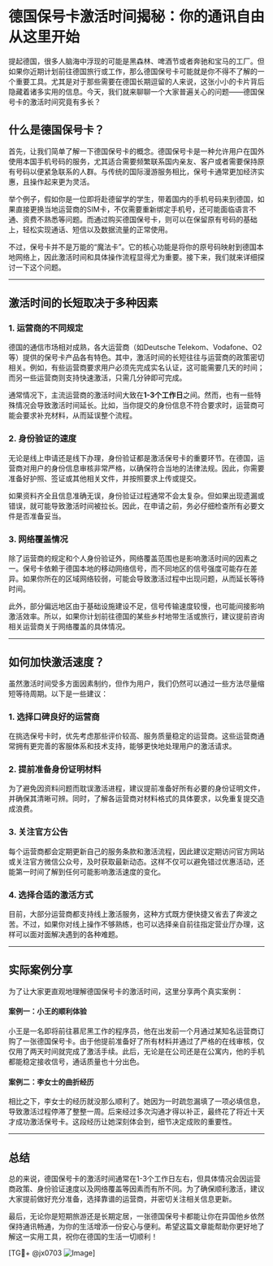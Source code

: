 # 德国保号卡激活时间揭秘：你的通讯自由从这里开始

提起德国，很多人脑海中浮现的可能是黑森林、啤酒节或者奔驰和宝马的工厂。但如果你近期计划前往德国旅行或工作，那么德国保号卡可能就是你不得不了解的一个重要工具。尤其是对于那些需要在德国长期逗留的人来说，这张小小的卡片背后隐藏着诸多实用的信息。今天，我们就来聊聊一个大家普遍关心的问题——德国保号卡的激活时间究竟有多长？

## 什么是德国保号卡？

首先，让我们简单了解一下德国保号卡的概念。德国保号卡是一种允许用户在国外使用本国手机号码的服务，尤其适合需要频繁联系国内亲友、客户或者需要保持原有号码以便紧急联系的人群。与传统的国际漫游服务相比，保号卡通常更加经济实惠，且操作起来更为灵活。

举个例子，假如你是一位即将赴德留学的学生，带着国内的手机号码来到德国，如果直接更换当地运营商的SIM卡，不仅需要重新绑定手机号，还可能面临语言不通、资费不熟悉等问题。而通过购买德国保号卡，则可以在保留原有号码的基础上，轻松实现通话、短信以及数据流量的正常使用。

不过，保号卡并不是万能的“魔法卡”。它的核心功能是将你的原号码映射到德国本地网络上，因此激活时间和具体操作流程显得尤为重要。接下来，我们就来详细探讨一下这个问题。

---

## 激活时间的长短取决于多种因素

### 1. **运营商的不同规定**
德国的通信市场相对成熟，各大运营商（如Deutsche Telekom、Vodafone、O2等）提供的保号卡产品各有特色。其中，激活时间的长短往往与运营商的政策密切相关。例如，有些运营商要求用户必须先完成实名认证，这可能需要几天的时间；而另一些运营商则支持快速激活，只需几分钟即可完成。

通常情况下，主流运营商的激活时间大致在**1-3个工作日**之间。然而，也有一些特殊情况会导致激活时间延长。比如，当你提交的身份信息不符合要求时，运营商可能会要求补充材料，从而延误整个流程。

### 2. **身份验证的速度**
无论是线上申请还是线下办理，身份验证都是激活保号卡的重要环节。在德国，运营商对用户的身份信息审核非常严格，以确保符合当地的法律法规。因此，你需要准备好护照、签证或其他相关文件，并按照要求上传或提交。

如果资料齐全且信息准确无误，身份验证过程通常不会太复杂。但如果出现遗漏或错误，就可能导致激活时间被拉长。因此，在申请之前，务必仔细检查所有必要文件是否准备妥当。

### 3. **网络覆盖情况**
除了运营商的规定和个人身份验证外，网络覆盖范围也是影响激活时间的因素之一。保号卡依赖于德国本地的移动网络信号，而不同地区的信号强度可能存在差异。如果你所在的区域网络较弱，可能会导致激活过程中出现问题，从而延长等待时间。

此外，部分偏远地区由于基础设施建设不足，信号传输速度较慢，也可能间接影响激活效率。所以，如果你计划前往德国的某些乡村地带生活或旅行，建议提前咨询相关运营商关于网络覆盖的具体情况。

---

## 如何加快激活速度？

虽然激活时间受多方面因素制约，但作为用户，我们仍然可以通过一些方法尽量缩短等待周期。以下是一些建议：

### 1. **选择口碑良好的运营商**
在挑选保号卡时，优先考虑那些评价较高、服务质量稳定的运营商。这些运营商通常拥有更完善的客服体系和技术支持，能够更快地处理用户的激活请求。

### 2. **提前准备身份证明材料**
为了避免因资料问题而耽误激活进程，建议提前准备好所有必要的身份证明文件，并确保其清晰可辨。同时，了解各运营商对材料格式的具体要求，以免重复提交造成浪费。

### 3. **关注官方公告**
每个运营商都会定期更新自己的服务条款和激活流程，因此建议定期访问官方网站或关注官方微信公众号，及时获取最新动态。这样不仅可以避免错过优惠活动，还能第一时间了解到任何可能影响激活速度的变化。

### 4. **选择合适的激活方式**
目前，大部分运营商都支持线上激活服务，这种方式既方便快捷又省去了奔波之苦。不过，如果你对线上操作不够熟练，也可以选择亲自前往指定营业厅办理，这样可以面对面解决遇到的各种难题。

---

## 实际案例分享

为了让大家更直观地理解德国保号卡的激活时间，这里分享两个真实案例：

#### 案例一：小王的顺利体验
小王是一名即将前往慕尼黑工作的程序员，他在出发前一个月通过某知名运营商订购了一张德国保号卡。由于他提前准备好了所有材料并通过了严格的在线审核，仅仅用了两天时间就完成了激活手续。此后，无论是在公司还是在公寓内，他的手机都能稳定接收信号，通话质量也十分出色。

#### 案例二：李女士的曲折经历
相比之下，李女士的经历就没那么顺利了。她因为一时疏忽漏填了一项必填信息，导致激活过程停滞了整整一周。后来经过多次沟通才得以补正，最终花了将近十天才成功激活保号卡。这段经历让她深刻体会到，细节决定成败的重要性。

---

## 总结

总的来说，德国保号卡的激活时间通常在1-3个工作日左右，但具体情况会因运营商政策、身份验证速度以及网络覆盖等因素而有所不同。为了确保顺利激活，建议大家提前做好充分准备，选择靠谱的运营商，并密切关注相关信息更新。

最后，无论你是短期旅游还是长期定居，一张德国保号卡都能让你在异国他乡依然保持通讯畅通，为你的生活增添一份安心与便利。希望这篇文章能帮助你更好地了解这一实用工具，祝你在德国的生活一切顺利！

[TG💪+ @jx0703 ![Image](https://github.com/user-attachments/assets/dbca1d08-cadb-493c-b0ec-ad6f7a83f270)]